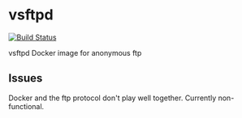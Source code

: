 # vsftpd
[![Build Status](https://travis-ci.com/jabenninghoff/vsftpd.svg?branch=master)](https://travis-ci.com/jabenninghoff/vsftpd)

vsftpd Docker image for anonymous ftp

## Issues

Docker and the ftp protocol don't play well together. Currently non-functional.

